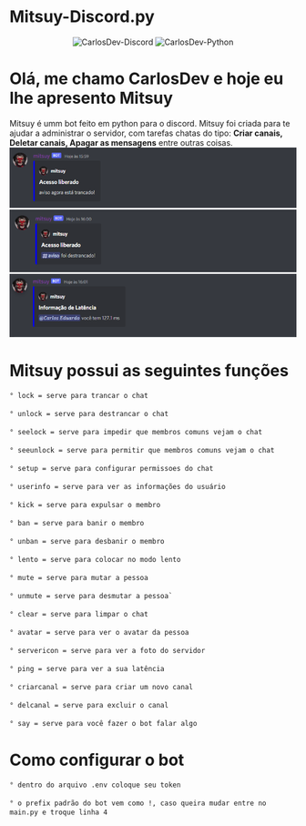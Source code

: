 # Mitsuy-Discord.py

<div align="center" style="display: inline_block">
    <img  alt="CarlosDev-Discord" height="200" width="200" src="https://miro.medium.com/max/512/0*E3Nphq-iyw_gsZFH.png">
    <img  alt="CarlosDev-Python" height="200" width="200" src="https://budougumi0617.github.io/logos/python.png">
</div>

<h1>Olá, me chamo CarlosDev e hoje eu lhe apresento <b>Mitsuy</b></h1>
Mitsuy é umm bot feito em python para o discord. Mitsuy foi criada para te ajudar a administrar o servidor, com tarefas chatas do tipo: <b>Criar canais, Deletar canais, Apagar as mensagens</b> entre outras coisas.

<img  alt="CarlosDev-Look" src="imgs/look.PNG">
<img  alt="CarlosDev-Unlook" src="imgs/destrancar.PNG">
<img  alt="CarlosDev-Ping" src="imgs/ping.PNG">


# Mitsuy possui as seguintes funções

	° lock = serve para trancar o chat

	° unlock = serve para destrancar o chat

	° seelock = serve para impedir que membros comuns vejam o chat

	° seeunlock = serve para permitir que membros comuns vejam o chat

	° setup = serve para configurar permissoes do chat

	° userinfo = serve para ver as informações do usuário

	° kick = serve para expulsar o membro

	° ban = serve para banir o membro

	° unban = serve para desbanir o membro

	° lento = serve para colocar no modo lento

	° mute = serve para mutar a pessoa

	° unmute = serve para desmutar a pessoa`

	° clear = serve para limpar o chat

	° avatar = serve para ver o avatar da pessoa

	° servericon = serve para ver a foto do servidor

	° ping = serve para ver a sua latência

	° criarcanal = serve para criar um novo canal

	° delcanal = serve para excluir o canal

	° say = serve para você fazer o bot falar algo

# Como configurar o bot
	° dentro do arquivo .env coloque seu token

	° o prefix padrão do bot vem como !, caso queira mudar entre no main.py e troque linha 4

